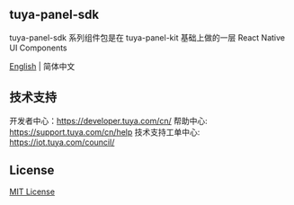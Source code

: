## tuya-panel-sdk

tuya-panel-sdk 系列组件包是在 tuya-panel-kit 基础上做的一层 React Native UI Components

[English](./README.md) | 简体中文

## 技术支持

开发者中心：https://developer.tuya.com/cn/
帮助中心: https://support.tuya.com/cn/help
技术支持工单中心: https://iot.tuya.com/council/

## License

[MIT License](https://github.com/tuya/tuya-iotos-embeded-sdk-multimedia/blob/master/LICENSE)
